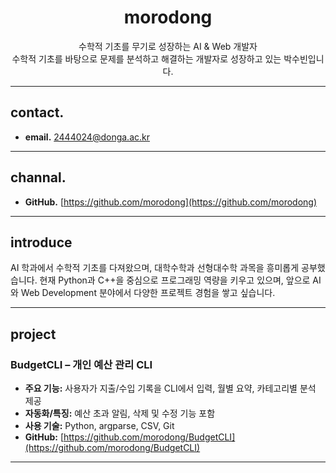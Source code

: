 <h1 align="center"> morodong </h1>

<p align="center">
   수학적 기초를 무기로 성장하는 AI & Web 개발자<br>
   수학적 기초를 바탕으로 문제를 분석하고 해결하는 개발자로 성장하고 있는 박수빈입니다.<br>
</p>

---

## contact.
- **email.** 2444024@donga.ac.kr

---

## channal.
- **GitHub.** [https://github.com/morodong](https://github.com/morodong)

---

## introduce
AI 학과에서 수학적 기초를 다져왔으며, 대학수학과 선형대수학 과목을 흥미롭게 공부했습니다.
현재 Python과 C++을 중심으로 프로그래밍 역량을 키우고 있으며, 앞으로 AI와 Web Development 분야에서 다양한 프로젝트 경험을 쌓고 싶습니다.

---

## project

### BudgetCLI – 개인 예산 관리 CLI
- **주요 기능:** 사용자가 지출/수입 기록을 CLI에서 입력, 월별 요약, 카테고리별 분석 제공  
- **자동화/특징:** 예산 초과 알림, 삭제 및 수정 기능 포함  
- **사용 기술:** Python, argparse, CSV, Git  
- **GitHub:** [https://github.com/morodong/BudgetCLI](https://github.com/morodong/BudgetCLI)

---

